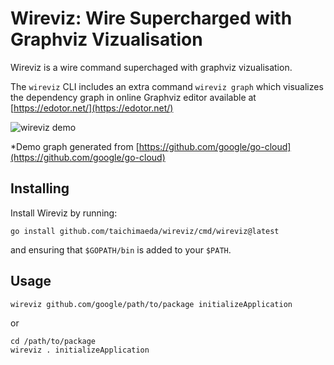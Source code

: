 # Wireviz: Wire Supercharged with Graphviz Vizualisation

Wireviz is a wire command superchaged with graphviz vizualisation.

The `wireviz` CLI includes an extra command `wireviz graph` which visualizes the dependency graph
in online Graphviz editor available at [https://edotor.net/](https://edotor.net/)

![wireviz demo](docs/images/demo.png)

*Demo graph generated from [https://github.com/google/go-cloud](https://github.com/google/go-cloud)

## Installing

Install Wireviz by running:

```shell
go install github.com/taichimaeda/wireviz/cmd/wireviz@latest
```

and ensuring that `$GOPATH/bin` is added to your `$PATH`.

## Usage

```shell
wireviz github.com/google/path/to/package initializeApplication
```

or

```shell
cd /path/to/package
wireviz . initializeApplication
```
